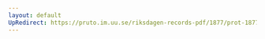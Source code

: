 ```yaml
---
layout: default
UpRedirect: https://pruto.im.uu.se/riksdagen-records-pdf/1877/prot-1877--fk--007.pdf
---
```

